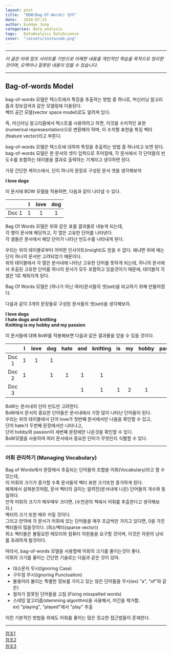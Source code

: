 ```yaml
---
layout: post
title:  "BOW(Bag-Of-Words) 정리"
date:   2018-07-23
author: EunHye Jung
categories: data_analysis
tags:	DataAnalysis DataScience
cover:  "/assets/instacode.png"
---  
```

  
- - -    
  
*이 글은 아래 참조 사이트를 기반으로 이해한 내용을 개인적인 학습을 목적으로 정리한 것이며, 오역이나 잘못된 내용이 있을 수 있습니다.*
   
- - -    
   
    
## Bag-of-words Model   
   
bag-of-words 모델은 텍스트에서 특징을 추출하는 방법 중 하나로, 머신러닝 알고리즘과 정보검색과 같은 모델링에 이용된다.  
벡터 공간 모델(vector space model)로도 알려져 있다.   
  
즉, 머신러닝 알고리즘에서 텍스트를 사용하려고 하면, 이것을 수치적인 표현(numerical represesntation)으로 변환해야 하며, 이 수치형 표현을 특징 벡터(feature vector)라고 부른다.  
  
bag-of-words 모델은 텍스트에 대하여 특징을 추출하는 방법 중 하나라고 보면 된다.  
bag-of-words 모델은 한 문서의 셋이 입력으로 주어질때, 각 문서에서 각 단어들의 빈도수를 포함하는 테이블을 결과로 출력하는 기계라고 생각하면 된다.    
  
가장 간단한 케이스에서, 단지 하나의 문장로 구성된 문서 셋을 생각해보자   
  
<b> I love dogs </b>  
  
이 문서에 BOW 모델을 적용하면, 다음과 같이 나타낼 수 있다.  
   
   
| <center></center>| <center>I</center> |<center>love</center> |<center> dog </center> |
|--------|--------|--------|--------|
|<center>Doc 1</center>|<center>1</center>|<center>1</center>|<center>1</center>|
    
    
Bag Of Words 모델은 위와 같은 표를 결과물로 내놓게 되는데,  
각 행이 문서에 해당하고, 각 열은 고유한 단어를 나타낸다.  
각 셀들은 문서에서 해당 단어가 나타난 빈도수를 나타내게 된다.   
  
우리는 위의 테이블로부터 어떠한 인사이트(insight)도 얻을 수 없다. 왜냐면 위에 예는 단지 하나의 문서만 고려되었기 때문이다.   
위의 테이블에서 각 열은 문서내에 나타난 고유한 단어를 뜻하게 되는데, 하나의 문서에서 추출된 고유한 단어를 하나의 문서가 모두 포함하고 있을것이기 때문에, 테이블의 각 셀은 1로 채워지게 된다.   
   
Bag Of Words 모델은 (하나가 아닌 여러)문서들의 셋(set)을 비교하기 위해 만들어졌다.    
  
다음과 같이 3개의 문장들로 구성된 문서들의 셋(set)을 생각해보자.  
   
<b> I love dogs </b>  
<b> I hate dogs and knitting </b>  
<b> Knitting is my hobby and my passion </b>   
   
이 문서들에 대해 BoW를 적용해보면 다음과 같은 결과물을 얻을 수 있을 것이다.   
   
   
| <center></center>| <center>I</center> |<center>love</center> |<center> dog </center> |<center> hate </center> |<center> and </center> |<center> knitting </center> |<center> is </center> |<center> my </center> |<center> hobby </center> |<center> passion </center> |
|--------|--------|--------|--------|--------|--------|--------|--------|--------|--------|--------|
|<center>Doc 1</center>|<center>1</center>|<center>1</center>|<center>1</center>|<center></center>|<center></center>|<center></center>|<center></center>|<center></center>|<center></center>|<center></center>|
|<center>Doc 2</center>|<center>1</center>|<center></center>|<center>1</center>|<center>1</center>|<center>1</center>|<center>1</center>|<center></center>|<center></center>|<center></center>|<center></center>|
|<center>Doc 3</center>|<center></center>|<center></center>|<center></center>|<center></center>|<center>1</center>|<center>1</center>|<center>1</center>|<center>2</center>|<center>1</center>|<center>1</center>|           
   
BoW는 문서내의 단어 빈도만 고려한다.  
BoW에서 문서의 중요한 단어들은 문서내에서 가장 많이 나타난 단어들이 된다.  
우리는 위의 테이블에서 단어 love가 첫번째 문서에서만 나옴을 확인할 수 있고,  
단어 hate가 두번째 문장에서만 나타나고,  
단어 hobby와 passion이 세번째 문장에만 나온것을 확인할 수 있다.   
BoW모델을 사용하여 여러 문서에서 중요한 단어가 무엇인지 식별할 수 있다.  
   
   
- - -   
   
### 어휘 관리하기 (Managing Vocabulary)   
  
Bag of Words에서 문장에서 추출되는 단어들의 조합을 어휘(Vocabulary)라고 할 수 있는데,   
이 어휘의 크기가 증가할 수록 문서들의 벡터 표현 크기또한 증가하게 된다.  
예제에서 살펴본것처럼, 문서 벡터의 길이는 알려진(문서내에 나온) 단어들의 개수와 동일하다.  
만약 어휘의 크기가 매우매우 크다면, (수천권의 책에서 어휘를 추출한다고 생각해보자.)  
벡터의 크기 또한 매우 커질 것이다.  
그리고 만약에 각 문서가 어휘에 있는 단어들을 매우 조금씩만 가지고 있다면, 0을 가진 벡터들이 많을것이다. (희소벡터(sparse vector))   
희소 벡터들은 불필요한 메모리와 컴퓨터 자원들을 요구할 것이며, 이것은 자원의 낭비를 초래하게 될것이다.   
  
따라서, bag-of-words 모델을 사용할때 어휘의 크기를 줄이는것이 좋다.  
어휘의 크기를 줄이는 간단한 기술로는 다음과 같은 것이 있따.  
- 대소문자 무시(Ignoring Case)  
- 구두점 무시(Ignoring Punctuation)  
- 불용어라 불리는 특별한 정보를 가지고 있는 않은 단어들을 무시(ex) "a", "of"와 같은)  
- 철자가 잘못된 단어들을 고침 (Fixing misspelled words)  
- 스테밍 알고리즘(stemming algorithm)을 사용해서, 어간을 제거함.   
  ex) "playing", "played"에서 "play" 추출  
  
이런 기본적인 방법들 외에도 어휘를 줄이는 많은 정교한 접근법들이 존재한다.  
    
   
- - -   
     
[참조1](https://en.wikipedia.org/wiki/Bag-of-words_model)   
[참조2](https://machinelearningmastery.com/gentle-introduction-bag-words-model/)   
[참조3](http://datameetsmedia.com/bag-of-words-tf-idf-explained/)    
   
   　
